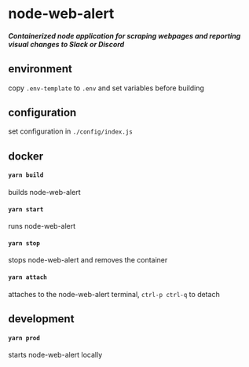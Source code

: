 # node-web-alert
##### Containerized node application for scraping webpages and reporting visual changes to Slack or Discord

## environment
copy `.env-template` to `.env` and set variables before building

## configuration
set configuration in `./config/index.js`

## docker

#### `yarn build`
builds node-web-alert

#### `yarn start`
runs node-web-alert

#### `yarn stop`
stops node-web-alert and removes the container

#### `yarn attach`
attaches to the node-web-alert terminal, `ctrl-p ctrl-q` to detach

## development

#### `yarn prod`
starts node-web-alert locally
